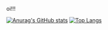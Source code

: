 oi!!!

[![Anurag's GitHub stats](https://github-readme-stats.vercel.app/api?username=ccamilaaraujo)](https://github.com/anuraghazra/github-readme-stats)
[![Top Langs](https://github-readme-stats.vercel.app/api/top-langs/?username=ccamilaaraujo&layout=donut)](https://github.com/anuraghazra/github-readme-stats)

